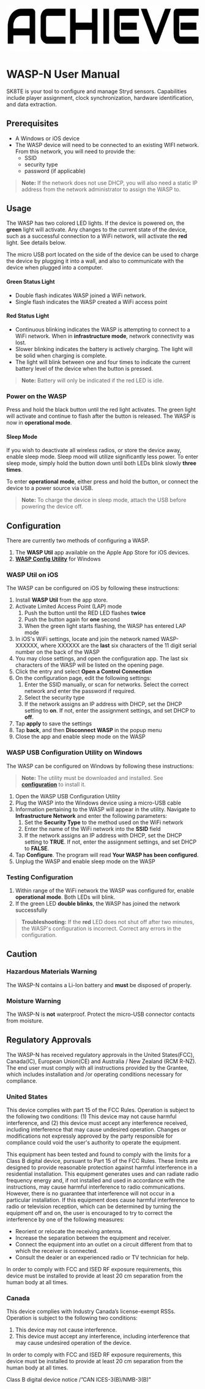![logo](https://github.com/mcgregol/WASP-N/blob/fe414bc097112d8816f5c115138489a68ba118dd/ACHIEVE%20Logo-Trans%281%29.png?raw=true)
# WASP-N User Manual

SK8TE is your tool to configure and manage Stryd sensors. Capabilities include player assignment, clock synchronization, hardware identification, and data extraction.

## Prerequisites
 - A Windows or iOS device
 - The WASP device will need to be connected to an existing WIFI network. From this network, you will need to provide the:
    - SSID
    - security type
    - password (if applicable)

> **Note:** If the network does not use DHCP, you will also need a static IP address from the network administrator to assign the WASP to.

## Usage

The WASP has two colored LED lights. If the device is powered on, the **green** light will activate. Any changes to the current state of the device, such as a successful connection to a WiFi network, will activate the **red** light. See details below.

The micro USB port located on the side of the device can be used to charge the device by plugging it into a wall, and also to communicate with the device when plugged into a computer.

#### Green Status Light
- Double flash indicates WASP joined a WiFi network.
- Single flash indicates the WASP created a WiFi access point

#### Red Status Light
- Continuous blinking indicates the WASP is attempting to connect to a WiFi network. When in **infrastructure mode**, network connectivity was lost.
- Slower blinking indicates the battery is actively charging. The light will be solid when charging is complete.
- The light will blink between one and four times to indicate the current battery level of the device when the button is pressed.
> **Note:** Battery will only be indicated if the red LED is idle.

### Power on the WASP

Press and hold the black button until the red light activates. The green light will activate and continue to flash after the button is released. The WASP is now in **operational mode**.

#### Sleep Mode

If you wish to deactivate all wireless radios, or store the device away, enable sleep mode. Sleep mood will utilize significantly less power. To enter sleep mode, simply hold the button down until both LEDs blink slowly **three times**.

To enter **operational mode**, either press and hold the button, or connect the device to a power source via USB.
> **Note:** To charge the device in sleep mode, attach the USB before powering the device off.

## Configuration

There are currently two methods of configuring a WASP.
1. The **WASP Util** app available on the Apple App Store for iOS devices.
2.  [**WASP Config Utility**](https://support.npe.fit/hc/en-us/article_attachments/9893868124308) for Windows

### WASP Util on iOS

The WASP can be configured on iOS by following these instructions:
 1. Install **WASP Util** from the app store. 
 2. Activate Limited Access Point (LAP) mode
    1. Push the button until the RED LED flashes **twice**
    2. Push the button again for **one** second
    3. When the green light starts flashing, the WASP has entered LAP mode
 3. In iOS's WiFi settings, locate and join the network named WASP-XXXXXX, where XXXXXX are the **last** six characters of the 11 digit serial number on the back of the WASP
 4. You may close settings, and open the configuration app. The last six characters of the WASP will be listed on the opening page.
 5. Click the entry and select **Open a Control Connection**
 6. On the configuration page, edit the following settings:
	 1. Enter the SSID manually, or scan for networks. Select the correct network and enter the password if required.
	 2. Select the security type
	 3.  If the network assigns an IP address with DHCP, set the DHCP setting to **on**. If not, enter the assignment settings, and set DHCP to **off**.
 7. Tap **apply** to save the settings
 8. Tap **back**, and then **Disconnect WASP** in the popup menu
 9. Close the app and enable sleep mode on the WASP

### WASP USB Configuration Utility on Windows

The WASP can be configured on Windows by following these instructions:

> **Note:** The utility must be downloaded and installed. See [**configuration**](#configuration) to install it.

1. Open the WASP USB Configuration Utility
2. Plug the WASP into the Windows device using a micro-USB cable
3. Information pertaining to the WASP will appear in the utility. Navigate to **Infrastructure Network** and enter the following parameters:
	1. Set the **Security Type** to the method used on the WiFi network
	2. Enter the name of the WiFi network into the **SSID** field
	3.  If the network assigns an IP address with DHCP, set the DHCP setting to **TRUE**. If not, enter the assignment settings, and set DHCP to **FALSE**.
4. Tap **Configure**. The program will read **Your WASP has been configured**.
5. Unplug the WASP and enable sleep mode on the WASP

### Testing Configuration
1. Within range of the WiFi network the WASP was configured for, enable **operational mode**. Both LEDs will blink.
2. If the green LED **double blinks**, the WASP has joined the network successfully

> **Troubleshooting:** If the **red** LED does not shut off after two minutes, the WASP's configuration is incorrect. Correct any errors in the configuration.

## Caution

### Hazardous Materials Warning

The WASP-N contains a Li-Ion battery and **must** be disposed of properly.

### Moisture Warning
The WASP-N is **not** waterproof. Protect the micro-USB connector contacts from moisture.

## Regulatory Approvals

The WASP-N has received regulatory approvals in the United States(FCC), Canada(IC), European Union(CE) and Australia / New Zealand (RCM R-NZ). The end user must comply with all instructions provided by the Grantee, which includes installation and /or operating conditions necessary for compliance.

### United States

This device complies with part 15 of the FCC Rules. Operation is subject to the following two conditions: (1) This device may not cause harmful interference, and (2) this device must accept any interference received, including interference that may cause undesired operation. Changes or modifications not expressly approved by the party responsible for compliance could void the user's authority to operate the equipment.

This equipment has been tested and found to comply with the limits for a Class B digital device, pursuant to Part 15 of the FCC Rules. These limits are designed to provide reasonable protection against harmful interference in a residential installation. This equipment generates uses and can radiate radio frequency energy and, if not installed and used in accordance with the instructions, may cause harmful interference to radio communications. However, there is no guarantee that interference will not occur in a particular installation. If this equipment does cause harmful interference to radio or television reception, which can be determined by turning the equipment off and on, the user is encouraged to try to correct the interference by one of the following measures:
- Reorient or relocate the receiving antenna.
- Increase the separation between the equipment and receiver.
- Connect the equipment into an outlet on a circuit different from that to which the receiver is connected.
- Consult the dealer or an experienced radio or TV technician for help.

In order to comply with FCC and ISED RF exposure requirements, this device must be installed to provide at least 20 cm separation from the human body at all times.

### Canada

This device complies with Industry Canada’s license-exempt RSSs. Operation is subject to the following two conditions:
1. This device may not cause interference.
2. This device must accept any interference, including interference that may cause
undesired operation of the device.

In order to comply with FCC and ISED RF exposure requirements, this device must be installed to provide at least 20 cm separation from the human body at all times.

Class B digital device notice /”CAN ICES-3(B)/NMB-3(B)”
